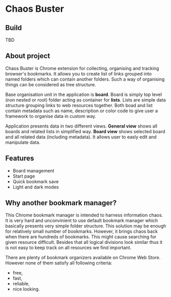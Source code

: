 # Chaos Buster

## Build
TBD

## About project
Chaos Buster is Chrome extension for collecting, organising and tracking browser's bookmarks. It allows you to create list of links grouped into named folders which can contain another folders. Such a way of organising things can be considered as tree structure.

Base organisation unit in the application is **board**. Board is simply top level (non nested or root) folder acting as container for **lists**. Lists are simple data structure grouping links to web resources together. Both boad and list contain metadata such as name, description or color code to give user a framework to organise data in custom way.

Application presents data in two different views. **General view** shows all boards and related lists in simplified way. **Board view** shows selected board and all related data (including metadata). It allows user to easly edit and manipulate data.

## Features
* Board management
* Start page
* Quick bookmark save
* Light and dark modes 

## Why another bookmark manager?
This Chrome bookmark manager is intended to harness information chaos. It is very hard and unconvinient to use default bookmark manager which basically presents very simple folder structure. This solution may be enough for relatively small number of bookmarks. However, it brings chaos back when there are hundreds of bookmarks. This might cause searching for given resource difficult. Besides that all logical divisions look similar thus it is not easy to keep track on all resources we find important. 

There are plenty of bookmark organizers available on Chrome Web Store. However none of them satisfy all following criteria: 
* free, 
* fast, 
* reliable, 
* nice looking.
